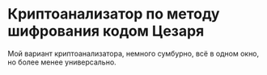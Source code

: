 <h1>Криптоанализатор по методу шифрования кодом Цезаря</h1>
Мой вариант криптоанализатора, немного сумбурно, всё в одном окно, но более менее универсально.
